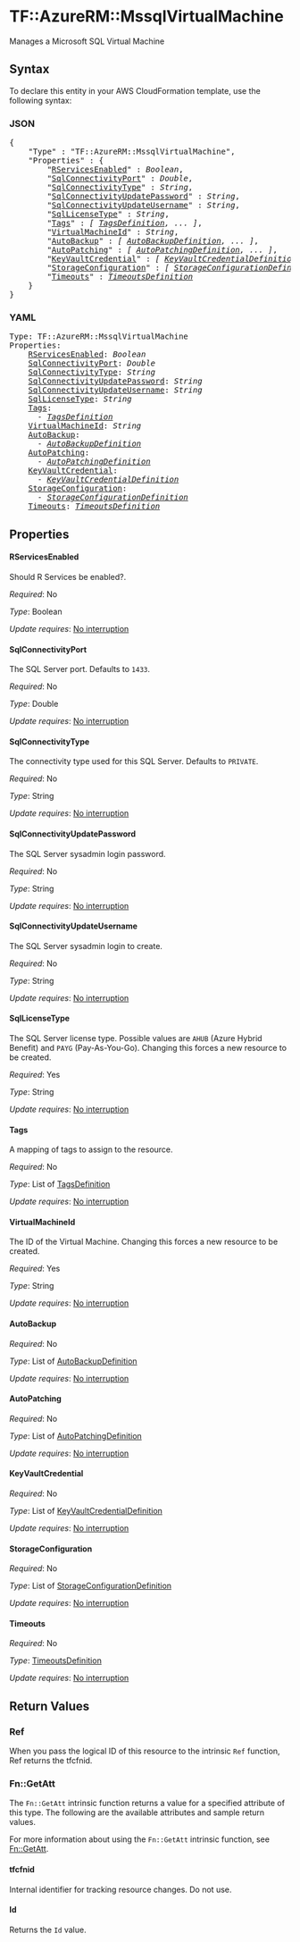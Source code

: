# TF::AzureRM::MssqlVirtualMachine

Manages a Microsoft SQL Virtual Machine

## Syntax

To declare this entity in your AWS CloudFormation template, use the following syntax:

### JSON

<pre>
{
    "Type" : "TF::AzureRM::MssqlVirtualMachine",
    "Properties" : {
        "<a href="#rservicesenabled" title="RServicesEnabled">RServicesEnabled</a>" : <i>Boolean</i>,
        "<a href="#sqlconnectivityport" title="SqlConnectivityPort">SqlConnectivityPort</a>" : <i>Double</i>,
        "<a href="#sqlconnectivitytype" title="SqlConnectivityType">SqlConnectivityType</a>" : <i>String</i>,
        "<a href="#sqlconnectivityupdatepassword" title="SqlConnectivityUpdatePassword">SqlConnectivityUpdatePassword</a>" : <i>String</i>,
        "<a href="#sqlconnectivityupdateusername" title="SqlConnectivityUpdateUsername">SqlConnectivityUpdateUsername</a>" : <i>String</i>,
        "<a href="#sqllicensetype" title="SqlLicenseType">SqlLicenseType</a>" : <i>String</i>,
        "<a href="#tags" title="Tags">Tags</a>" : <i>[ <a href="tagsdefinition.md">TagsDefinition</a>, ... ]</i>,
        "<a href="#virtualmachineid" title="VirtualMachineId">VirtualMachineId</a>" : <i>String</i>,
        "<a href="#autobackup" title="AutoBackup">AutoBackup</a>" : <i>[ <a href="autobackupdefinition.md">AutoBackupDefinition</a>, ... ]</i>,
        "<a href="#autopatching" title="AutoPatching">AutoPatching</a>" : <i>[ <a href="autopatchingdefinition.md">AutoPatchingDefinition</a>, ... ]</i>,
        "<a href="#keyvaultcredential" title="KeyVaultCredential">KeyVaultCredential</a>" : <i>[ <a href="keyvaultcredentialdefinition.md">KeyVaultCredentialDefinition</a>, ... ]</i>,
        "<a href="#storageconfiguration" title="StorageConfiguration">StorageConfiguration</a>" : <i>[ <a href="storageconfigurationdefinition.md">StorageConfigurationDefinition</a>, ... ]</i>,
        "<a href="#timeouts" title="Timeouts">Timeouts</a>" : <i><a href="timeoutsdefinition.md">TimeoutsDefinition</a></i>
    }
}
</pre>

### YAML

<pre>
Type: TF::AzureRM::MssqlVirtualMachine
Properties:
    <a href="#rservicesenabled" title="RServicesEnabled">RServicesEnabled</a>: <i>Boolean</i>
    <a href="#sqlconnectivityport" title="SqlConnectivityPort">SqlConnectivityPort</a>: <i>Double</i>
    <a href="#sqlconnectivitytype" title="SqlConnectivityType">SqlConnectivityType</a>: <i>String</i>
    <a href="#sqlconnectivityupdatepassword" title="SqlConnectivityUpdatePassword">SqlConnectivityUpdatePassword</a>: <i>String</i>
    <a href="#sqlconnectivityupdateusername" title="SqlConnectivityUpdateUsername">SqlConnectivityUpdateUsername</a>: <i>String</i>
    <a href="#sqllicensetype" title="SqlLicenseType">SqlLicenseType</a>: <i>String</i>
    <a href="#tags" title="Tags">Tags</a>: <i>
      - <a href="tagsdefinition.md">TagsDefinition</a></i>
    <a href="#virtualmachineid" title="VirtualMachineId">VirtualMachineId</a>: <i>String</i>
    <a href="#autobackup" title="AutoBackup">AutoBackup</a>: <i>
      - <a href="autobackupdefinition.md">AutoBackupDefinition</a></i>
    <a href="#autopatching" title="AutoPatching">AutoPatching</a>: <i>
      - <a href="autopatchingdefinition.md">AutoPatchingDefinition</a></i>
    <a href="#keyvaultcredential" title="KeyVaultCredential">KeyVaultCredential</a>: <i>
      - <a href="keyvaultcredentialdefinition.md">KeyVaultCredentialDefinition</a></i>
    <a href="#storageconfiguration" title="StorageConfiguration">StorageConfiguration</a>: <i>
      - <a href="storageconfigurationdefinition.md">StorageConfigurationDefinition</a></i>
    <a href="#timeouts" title="Timeouts">Timeouts</a>: <i><a href="timeoutsdefinition.md">TimeoutsDefinition</a></i>
</pre>

## Properties

#### RServicesEnabled

Should R Services be enabled?.

_Required_: No

_Type_: Boolean

_Update requires_: [No interruption](https://docs.aws.amazon.com/AWSCloudFormation/latest/UserGuide/using-cfn-updating-stacks-update-behaviors.html#update-no-interrupt)

#### SqlConnectivityPort

The SQL Server port. Defaults to `1433`.

_Required_: No

_Type_: Double

_Update requires_: [No interruption](https://docs.aws.amazon.com/AWSCloudFormation/latest/UserGuide/using-cfn-updating-stacks-update-behaviors.html#update-no-interrupt)

#### SqlConnectivityType

The connectivity type used for this SQL Server. Defaults to `PRIVATE`.

_Required_: No

_Type_: String

_Update requires_: [No interruption](https://docs.aws.amazon.com/AWSCloudFormation/latest/UserGuide/using-cfn-updating-stacks-update-behaviors.html#update-no-interrupt)

#### SqlConnectivityUpdatePassword

The SQL Server sysadmin login password.

_Required_: No

_Type_: String

_Update requires_: [No interruption](https://docs.aws.amazon.com/AWSCloudFormation/latest/UserGuide/using-cfn-updating-stacks-update-behaviors.html#update-no-interrupt)

#### SqlConnectivityUpdateUsername

The SQL Server sysadmin login to create.

_Required_: No

_Type_: String

_Update requires_: [No interruption](https://docs.aws.amazon.com/AWSCloudFormation/latest/UserGuide/using-cfn-updating-stacks-update-behaviors.html#update-no-interrupt)

#### SqlLicenseType

The SQL Server license type. Possible values are `AHUB` (Azure Hybrid Benefit) and `PAYG` (Pay-As-You-Go). Changing this forces a new resource to be created.

_Required_: Yes

_Type_: String

_Update requires_: [No interruption](https://docs.aws.amazon.com/AWSCloudFormation/latest/UserGuide/using-cfn-updating-stacks-update-behaviors.html#update-no-interrupt)

#### Tags

A mapping of tags to assign to the resource.

_Required_: No

_Type_: List of <a href="tagsdefinition.md">TagsDefinition</a>

_Update requires_: [No interruption](https://docs.aws.amazon.com/AWSCloudFormation/latest/UserGuide/using-cfn-updating-stacks-update-behaviors.html#update-no-interrupt)

#### VirtualMachineId

The ID of the Virtual Machine. Changing this forces a new resource to be created.

_Required_: Yes

_Type_: String

_Update requires_: [No interruption](https://docs.aws.amazon.com/AWSCloudFormation/latest/UserGuide/using-cfn-updating-stacks-update-behaviors.html#update-no-interrupt)

#### AutoBackup

_Required_: No

_Type_: List of <a href="autobackupdefinition.md">AutoBackupDefinition</a>

_Update requires_: [No interruption](https://docs.aws.amazon.com/AWSCloudFormation/latest/UserGuide/using-cfn-updating-stacks-update-behaviors.html#update-no-interrupt)

#### AutoPatching

_Required_: No

_Type_: List of <a href="autopatchingdefinition.md">AutoPatchingDefinition</a>

_Update requires_: [No interruption](https://docs.aws.amazon.com/AWSCloudFormation/latest/UserGuide/using-cfn-updating-stacks-update-behaviors.html#update-no-interrupt)

#### KeyVaultCredential

_Required_: No

_Type_: List of <a href="keyvaultcredentialdefinition.md">KeyVaultCredentialDefinition</a>

_Update requires_: [No interruption](https://docs.aws.amazon.com/AWSCloudFormation/latest/UserGuide/using-cfn-updating-stacks-update-behaviors.html#update-no-interrupt)

#### StorageConfiguration

_Required_: No

_Type_: List of <a href="storageconfigurationdefinition.md">StorageConfigurationDefinition</a>

_Update requires_: [No interruption](https://docs.aws.amazon.com/AWSCloudFormation/latest/UserGuide/using-cfn-updating-stacks-update-behaviors.html#update-no-interrupt)

#### Timeouts

_Required_: No

_Type_: <a href="timeoutsdefinition.md">TimeoutsDefinition</a>

_Update requires_: [No interruption](https://docs.aws.amazon.com/AWSCloudFormation/latest/UserGuide/using-cfn-updating-stacks-update-behaviors.html#update-no-interrupt)

## Return Values

### Ref

When you pass the logical ID of this resource to the intrinsic `Ref` function, Ref returns the tfcfnid.

### Fn::GetAtt

The `Fn::GetAtt` intrinsic function returns a value for a specified attribute of this type. The following are the available attributes and sample return values.

For more information about using the `Fn::GetAtt` intrinsic function, see [Fn::GetAtt](https://docs.aws.amazon.com/AWSCloudFormation/latest/UserGuide/intrinsic-function-reference-getatt.html).

#### tfcfnid

Internal identifier for tracking resource changes. Do not use.

#### Id

Returns the <code>Id</code> value.

